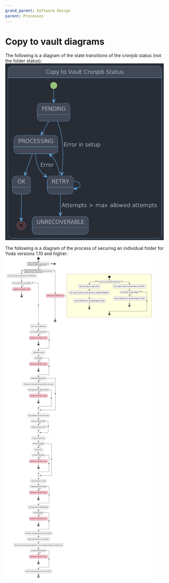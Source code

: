 ```yaml
---
grand_parent: Software Design
parent: Processes
---
```

# Copy to vault diagrams
The following is a diagram of the state transitions of the cronjob status (not the folder status):
![State transition diagram](img/copy-to-vault-state-diagram.png)

The following is a diagram of the process of securing an individual folder for Yoda versions 1.10 and higher:
![Folder secure process diagram](img/copy-to-vault-process-activity-diagram.png)

